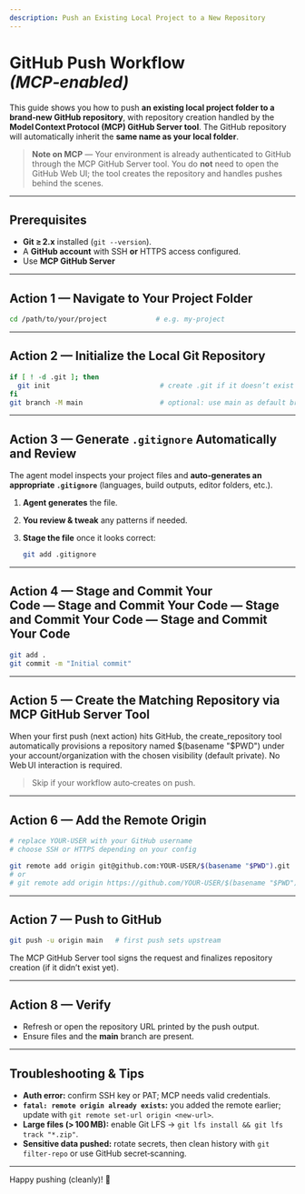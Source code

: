 ```yaml
---
description: Push an Existing Local Project to a New Repository
---
```


# GitHub Push Workflow *(MCP‑enabled)*

This guide shows you how to push **an existing local project folder to a brand‑new GitHub repository**, with repository creation handled by the **Model Context Protocol (MCP) GitHub Server tool**. The GitHub repository will automatically inherit the **same name as your local folder**.

> **Note on MCP** — Your environment is already authenticated to GitHub through the MCP GitHub Server tool. You do **not** need to open the GitHub Web UI; the tool creates the repository and handles pushes behind the scenes.

---

## Prerequisites

* **Git ≥ 2.x** installed (`git --version`).
* A **GitHub account** with SSH **or** HTTPS access configured.
* Use **MCP GitHub Server**

---

## Action 1 — Navigate to Your Project Folder

```bash
cd /path/to/your/project            # e.g. my-project
```

---

## Action 2 — Initialize the Local Git Repository

```bash
if [ ! -d .git ]; then
  git init                           # create .git if it doesn’t exist
fi
git branch -M main                   # optional: use main as default branch
```

---

## Action 3 — Generate `.gitignore` Automatically and Review

The agent model inspects your project files and **auto‑generates an appropriate `.gitignore`** (languages, build outputs, editor folders, etc.).

1. **Agent generates** the file.
2. **You review & tweak** any patterns if needed.
3. **Stage the file** once it looks correct:

   ```bash
   git add .gitignore
   ```

---

## Action 4 — Stage and Commit Your Code — Stage and Commit Your Code — Stage and Commit Your Code — Stage and Commit Your Code

```bash
git add .
git commit -m "Initial commit"
```

---

## Action 5 — Create the Matching Repository via MCP GitHub Server Tool

When your first push (next action) hits GitHub, the create_repository tool automatically provisions a repository named $(basename "$PWD") under your account/organization with the chosen visibility (default private). No Web UI interaction is required.

> Skip if your workflow auto‑creates on push.

---

## Action 6 — Add the Remote Origin

```bash
# replace YOUR-USER with your GitHub username
# choose SSH or HTTPS depending on your config

git remote add origin git@github.com:YOUR-USER/$(basename "$PWD").git
# or
# git remote add origin https://github.com/YOUR-USER/$(basename "$PWD").git
```

---

## Action 7 — Push to GitHub

```bash
git push -u origin main   # first push sets upstream
```

The MCP GitHub Server tool signs the request and finalizes repository creation (if it didn’t exist yet).

---

## Action 8 — Verify

* Refresh or open the repository URL printed by the push output.
* Ensure files and the **main** branch are present.


---

## Troubleshooting & Tips

* **Auth error:** confirm SSH key or PAT; MCP needs valid credentials.
* **`fatal: remote origin already exists`:** you added the remote earlier; update with `git remote set-url origin <new-url>`.
* **Large files (> 100 MB):** enable Git LFS → `git lfs install && git lfs track "*.zip"`.
* **Sensitive data pushed:** rotate secrets, then clean history with `git filter-repo` or use GitHub secret‑scanning.

---

Happy pushing (cleanly)! 🚀
